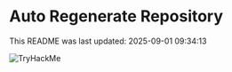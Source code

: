 # Auto Regenerate Repository

This README was last updated: 2025-09-01 09:34:13

 ![TryHackMe](https://tryhackme.com/badge/533634)